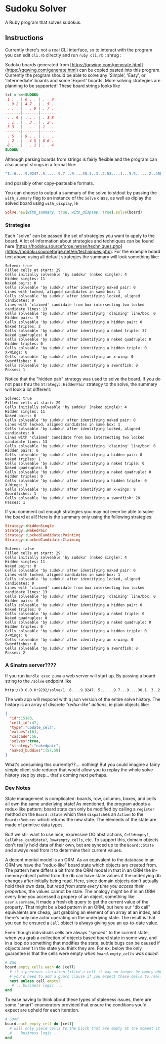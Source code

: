 # Sudoku Solver
A Ruby program that solves sudokus.

## Instructions
Currently there's not a real CLI interface, so to interact with the program you can edit `cli.rb` directly and run `ruby cli.rb` \: shrug \:

Sudoku boards generated from [https://qqwing.com/generate.html](https://qqwing.com/generate.html) can be copied pasted into this program. Currently the program should be able to solve any 'Simple', 'Easy', or 'Intermediate' boards and some 'Expert' boards. More solving strategies are planning to be supported! These board strings looks like
```rb
txt = <<~SUDOKU
 1 . . | 6 . . | . . 9
 . 9 2 | 4 7 . | . 5 .
 . . . | . . 9 | . 7 .
-------|-------|-------
 . . 9 | . . . | . 3 8
 . 1 . | . 3 . | . 2 .
 5 3 . | . . . | 1 . .
-------|-------|-------
 . 5 . | 9 . . | . . .
 . 2 . | . 4 5 | 8 6 .
 8 . . | . . 1 | . . 4
SUDOKU
```
Although parsing boards from strings is fairly flexible and the program can also accept strings in a format like:
```rb
"1..6....9.9247..5......9.7...9....38.1..3..2.53....1...5.9......2..4586.8....1..4"
```
and possibly other copy-pasteable formats.

You can choose to output a summary of the solve to stdout by passing the `with_summary` flag to an instance of the `Solve` class, as well as diplay the solved board using `with_display`, ie
```rb
Solve.new(with_summary: true, with_display: true).solve(board)
```

### Strategies
Each "solve" can be passed the set of strategies you want to apply to the board. A lot of information about strategies and techniques can be found here [https://hodoku.sourceforge.net/en/techniques.php](https://hodoku.sourceforge.net/en/techniques.php). For the example board text above using all default strategies the summary will look something like:
```
Solved: true
Filled cells at start: 29
Cells initially solveable 'by sudoku' (naked single): 4
Hidden singles: 11
Naked pairs: 0
Cells solveable 'by sudoku' after identifying naked pair: 0
Lines with locked, aligned candidates in same box: 1
Cells solveable 'by sudoku' after identifying locked, aligned candidates: 0
Lines with 'claimed' candidate from box intersecting two locked candidate lines: 13
Cells solveable 'by sudoku' after identifying 'claiming' line/box: 0
Hidden pairs: 5
Cells solveable 'by sudoku' after identifying a hidden pair: 0
Naked triples: 2
Cells solveable 'by sudoku' after identifying a naked triple: 37
Naked quadruples: 0
Cells solveable 'by sudoku' after identifying a naked quadruple: 0
Hidden triples: 0
Cells solveable 'by sudoku' after identifying a hidden triple: 0
X-Wings: 0
Cells solveable 'by sudoku' after identifying an x-wing: 0
Swordfishes: 0
Cells solveable 'by sudoku' after identifying a swordfish: 0
Passes: 1
```
Notice that the "hidden pair" strategy was used to solve the board. If you do not pass thru the `Strategy::HiddenPair` strategy to the solve, the summary will look a lot different:
```
Solved: true
Filled cells at start: 29
Cells initially solveable 'by sudoku' (naked single): 4
Hidden singles: 11
Naked pairs: 0
Cells solveable 'by sudoku' after identifying naked pair: 0
Lines with locked, aligned candidates in same box: 1
Cells solveable 'by sudoku' after identifying locked, aligned candidates: 0
Lines with 'claimed' candidate from box intersecting two locked candidate lines: 13
Cells solveable 'by sudoku' after identifying 'claiming' line/box: 0
Hidden pairs: 0
Cells solveable 'by sudoku' after identifying a hidden pair: 0
Naked triples: 1
Cells solveable 'by sudoku' after identifying a naked triple: 0
Naked quadruples: 0
Cells solveable 'by sudoku' after identifying a naked quadruple: 0
Hidden triples: 0
Cells solveable 'by sudoku' after identifying a hidden triple: 0
X-Wings: 1
Cells solveable 'by sudoku' after identifying an x-wings: 9
Swordfishes: 1
Cells solveable 'by sudoku' after identifying a swordfish: 28
Passes: 1
```
If you comment out enough strategies you may not even be able to solve the board at all!
Here is the summary only using the following strategies:
```rb
Strategy::HiddenSingle
Strategy::NakedPair
Strategy::LockedCandidatesPointing
Strategy::LockedCandidatesClaiming
```
```
Solved: false
Filled cells at start: 29
Cells initially solveable 'by sudoku' (naked single): 4
Hidden singles: 11
Naked pairs: 0
Cells solveable 'by sudoku' after identifying naked pair: 0
Lines with locked, aligned candidates in same box: 1
Cells solveable 'by sudoku' after identifying locked, aligned candidates: 0
Lines with 'claimed' candidate from box intersecting two locked candidate lines: 13
Cells solveable 'by sudoku' after identifying 'claiming' line/box: 0
Hidden pairs: 0
Cells solveable 'by sudoku' after identifying a hidden pair: 0
Naked triples: 0
Cells solveable 'by sudoku' after identifying a naked triple: 0
Naked quadruples: 0
Cells solveable 'by sudoku' after identifying a naked quadruple: 0
Hidden triples: 0
Cells solveable 'by sudoku' after identifying a hidden triple: 0
X-Wings: 0
Cells solveable 'by sudoku' after identifying an x-wing: 0
Swordfishes: 0
Cells solveable 'by sudoku' after identifying a swordfish: 0
Passes: 2
```

### A Sinatra server????
If you run `bundle exec puma` a web server will start up.
By passing a board string to the `/solve` endpoint like
```
http://0.0.0.0:9292/solve/1..6....9.9247..5......9.7...9....38.1..3..2.53....1...5.9......2..4586.8....1..4
```
The web app will respond with a json version of the entire solve history. The history is an array of discrete _"redux-like" actions_, ie plain objects like:
```json
{
  "id":15183,
  "cell_id":47,
  "type":"update_cell",
  "values":[6],
  "cascade":56,
  "solves":true,
  "strategy":"nakedpair",
  "naked_buddies":[57,59]
}
```
What's consuming this currently??.... nothing! But you could imagine a fairly simple client side reducer that would allow you to replay the whole solve history step by step... that's coming next perhaps.

### Dev Notes
State management is complicated: boards, row, columns, boxes, and cells all own the same underlying state! As mentioned, the program adopts a redux-like pattern; board state can only be modified by calling a `register` method on the `Board::State` which then `dispatch`es an `Action` to the `Board::Reducer` which returns the new state. The elements of the state are made of primitve data types.

But! we still want to use nice, expressive OO abstractions, `Cell#empty?`, `Cell#has_candidate?`, `Row#empty_cells`, etc.  To support this, domain objects don't really hold data of their own, but are synced up to the `Board::State` and always read from it to determine their current values.

A decent mental model is an ORM. As an equivalent to the database in an ORM we have the "redux-like" board state which objects are created from. The pattern here differs a bit from the ORM model in that in an ORM the in-memory object pulled from the db can have stale values if the underlying db changes after initially being read. Here, since domain objects don't actually hold their own data, but _read from state every time you access their properties_, the values cannot be stale. The analogy might be if in an ORM every time you accessed a propery of an object, something like `user.username`, it made a fresh db query to get the current value of the property. That might be a bad pattern in an ORM, but here our "db call" equivalents are cheap, just grabbing an element of an array at an index, and there's only one actor operating on the underlying state. The result is that you can be ensured a `Cell` object is always giving you an up-to-date value.

Even though individuals cells are always "synced" to the current state, when you grab a collection of objects based board state in some way, and in a loop do something that modifies the state, subtle bugs can be caused if objects aren't in the state you think they are. For ex, below the only guarantee is that the cells were empty _when `board.empty_cells` was called_:
```rb
# Bad
board.empty_cells.each do |cell|
  # if a previous iteration filled a cell it may no longer be empty when it's turn in the loop occurs
  # you'd need to add a guard clause if you expect these cells to really still be empty
  next unless cell.empty?
   # .. business logic ...
end
```
To ease having to think about these types of staleness issues, there are some "smart" enumerators provided that ensure the conditions you'd expect are upheld for each iteration.
```rb
# Good
board.each_empty_cell do |cell|
  # will only yield cells to the block that are empty at the moment it is yielded
  # .. business logic ...
end
```
